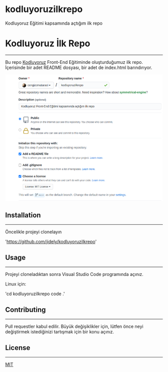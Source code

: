 # kodluyoruzilkrepo
Kodluyoruz Eğitimi kapsamında açtığım ilk repo

# Kodluyoruz İlk Repo
----
Bu repo [Kodluyoruz](https://kodluyoruz.org) Front-End Eğitiminde oluşturduğumuz ilk repo. İçerisinde bir adet README dosyası, bir adet de index.html barındırıyor.

![image](https://github.com/Kodluyoruz/taskforce/blob/main/git/odev1/figures/github.png)

## Installation
----
Öncelikle projeyi clonelayın

'https://github.com/jidely/kodluyoruzilkrepo'

## Usage
----
Projeyi cloneladıktan sonra Visual Studio Code programında açınız.

Linux için:

'cd kodluyoruzilkrepo
code .'

## Contributing
----
Pull requestler kabul edilir. Büyük değişiklikler için, lütfen önce neyi değiştirmek istediğinizi tartışmak için bir konu açınız.

## License
----
[MIT](https://choosealicense.com/licenses/mit/)
